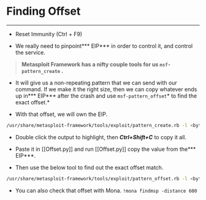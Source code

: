 # Finding Offset 
---
- Reset Immunity (Ctrl + F9)

- We really need to pinpoint*** EIP*** in order to control it, and control the service.

>**Metasploit Framework has a nifty couple tools for us `msf-pattern_create` .**

- It will give us a non-repeating pattern that we can send with our command. If we make it the right size, then we can copy whatever ends up in*** EIP*** after the crash and use `msf-pattern_offset`* to find the exact offset.*

- With that offset, we will own the EIP.

```bash
/usr/share/metasploit-framework/tools/exploit/pattern_create.rb -l <bytes> 
```

- Double click the output to highlight, then ***Ctrl+Shift+C*** to copy it all.

- Paste it in [[Offset.py]] and run [[Offset.py]] copy the value from the*** EIP***.

- Then use the below tool to find out the exact offset match.
```bash
/usr/share/metasploit-framework/tools/exploit/pattern_offset.rb -l <bytes> -q <EIP>
```

- You can also check that offset with Mona.
`!mona findmsp -distance 600`

